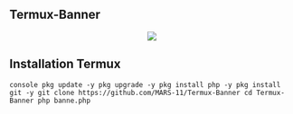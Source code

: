 ## Termux-Banner

<p align="center">
<a href="https://t.me/Team_Mars_11"> <img src="https://graph.org/file/82275648c5a48c3d4ea45.jpg"></a>
</p>

## Installation Termux

``console
pkg update -y
pkg upgrade -y
pkg install php -y
pkg install git -y
git clone https://github.com/MARS-11/Termux-Banner
cd Termux-Banner
php banne.php
``

